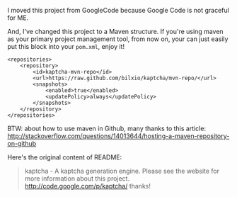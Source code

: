 I moved this project from GoogleCode because Google Code is not graceful for ME.

And, I've changed this project to a Maven structure. If you're using maven as your
primary project management tool, from now on, your can just easily put this
block into your `pom.xml`, enjoy it!


```
<repositories>
    <repository>
        <id>kaptcha-mvn-repo</id>
        <url>https://raw.github.com/bilxio/kaptcha/mvn-repo/</url>
        <snapshots>
            <enabled>true</enabled>
            <updatePolicy>always</updatePolicy>
        </snapshots>
    </repository>
</repositories>
```

BTW: about how to use maven in Github, many thanks to this article:
http://stackoverflow.com/questions/14013644/hosting-a-maven-repository-on-github


Here's the original content of README:

> kaptcha - A kaptcha generation engine.
> Please see the website for more information about this project.
> http://code.google.com/p/kaptcha/
> thanks!
